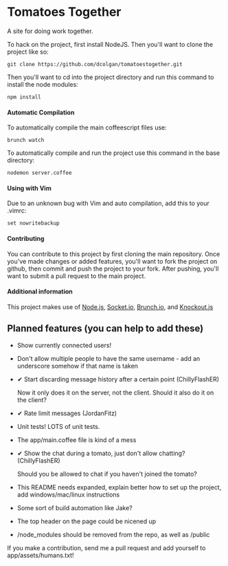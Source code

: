 # Tomatoes Together

A site for doing work together.

To hack on the project, first install NodeJS. Then you'll want to clone the project like so: 
    
    git clone https://github.com/dcolgan/tomatoestogether.git

Then you'll want to cd into the project directory and run this command to install the node modules:

    npm install

#### Automatic Compilation

To automatically compile the main coffeescript files use: 

    brunch watch

To automatically compile and run the project use this command in the base directory: 

    nodemon server.coffee

#### Using with Vim

Due to an unknown bug with Vim and auto compilation, add this to your .vimrc:

    set nowritebackup

#### Contributing

You can contribute to this project by first cloning the main repository. Once you've made changes or added features, you'll want to fork the project on github, then commit and push the project to your fork. After pushing, you'll want to submit a pull request to the main project.

#### Additional information

This project makes use of [Node.js](http://nodejs.org/), [Socket.io](http://socket.io/), [Brunch.io](http://brunch.io/), and [Knockout.js](http://knockoutjs.com/)

## Planned features (you can help to add these)

* Show currently connected users!
* Don't allow multiple people to have the same username - add an underscore somehow if that name is taken
* ✔ Start discarding message history after a certain point (ChillyFlashER)

	Now it only does it on the server, not the client. Should it also do it on the client?

* ✔ Rate limit messages (JordanFitz)
* Unit tests! LOTS of unit tests.
* The app/main.coffee file is kind of a mess
* ✔ Show the chat during a tomato, just don't allow chatting? (ChillyFlashER)

	Should you be allowed to chat if you haven't joined the tomato?

* This README needs expanded, explain better how to set up the project, add windows/mac/linux instructions
* Some sort of build automation like Jake?
* The top header on the page could be nicened up
* /node_modules should be removed from the repo, as well as /public

If you make a contribution, send me a pull request and add yourself to app/assets/humans.txt!